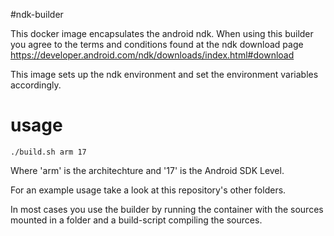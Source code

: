 #ndk-builder

This docker image encapsulates the android ndk.
When using this builder you agree to the terms and conditions found at the ndk download page
https://developer.android.com/ndk/downloads/index.html#download

This image sets up the ndk environment and set the environment variables accordingly.

# usage

    ./build.sh arm 17

Where 'arm' is the architechture and '17' is the Android SDK Level.

For an example usage take a look at this repository's other folders.

In most cases you use the builder by running the container with the sources mounted
in a folder and a build-script compiling the sources.
